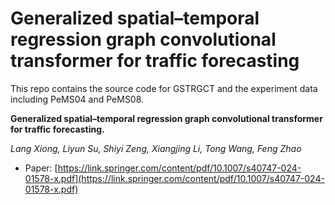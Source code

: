 # Generalized spatial–temporal regression graph convolutional transformer for traffic forecasting

This repo contains the source code for GSTRGCT and the experiment data including PeMS04 and PeMS08.

**Generalized spatial–temporal regression graph convolutional transformer for traffic forecasting.**

*Lang Xiong, Liyun Su, Shiyi Zeng, Xiangjing Li, Tong Wang, Feng Zhao*

* Paper: [https://link.springer.com/content/pdf/10.1007/s40747-024-01578-x.pdf](https://link.springer.com/content/pdf/10.1007/s40747-024-01578-x.pdf)
